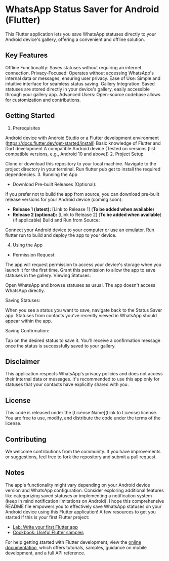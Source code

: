 

# WhatsApp Status Saver for Android (Flutter)

This Flutter application lets you save WhatsApp statuses directly to your Android device's gallery, offering a convenient and offline solution.

## Key Features

Offline Functionality: Saves statuses without requiring an internet connection.
Privacy-Focused: Operates without accessing WhatsApp's internal data or messages, ensuring user privacy.
Ease of Use: Simple and intuitive interface for seamless status saving.
Gallery Integration: Saved statuses are stored directly in your device's gallery, easily accessible through your gallery app.
Advanced Users: Open-source codebase allows for customization and contributions.
## Getting Started

1. Prerequisites

Android device with Android Studio or a Flutter development environment (https://docs.flutter.dev/get-started/install)
Basic knowledge of Flutter and Dart development
A compatible Android device (Tested on versions [list compatible versions, e.g., Android 10 and above])
2. Project Setup

Clone or download this repository to your local machine.
Navigate to the project directory in your terminal.
Run flutter pub get to install the required dependencies.
3. Running the App

- Download Pre-built Releases (Optional):

If you prefer not to build the app from source, you can download pre-built release versions for your Android device (coming soon):

- **Release 1 (latest):** [Link to Release 1] (**To be added when available**)
- **Release 2 (optional):** [Link to Release 2] (**To be added when available**) (if applicable)
Build and Run from Source:

Connect your Android device to your computer or use an emulator.
Run flutter run to build and deploy the app to your device.

4. Using the App

- Permission Request:

The app will request permission to access your device's storage when you launch it for the first time. Grant this permission to allow the app to save statuses in the gallery.
Viewing Statuses:

Open WhatsApp and browse statuses as usual. The app doesn't access WhatsApp directly.

Saving Statuses:

When you see a status you want to save, navigate back to the Status Saver app. Statuses from contacts you've recently viewed in WhatsApp should appear within the app.

Saving Confirmation:

Tap on the desired status to save it. You'll receive a confirmation message once the status is successfully saved to your gallery.

## Disclaimer

This application respects WhatsApp's privacy policies and does not access their internal data or messages.
It's recommended to use this app only for statuses that your contacts have explicitly shared with you.
## License

This code is released under the [License Name](Link to License) license. You are free to use, modify, and distribute the code under the terms of the license.

## Contributing

We welcome contributions from the community. If you have improvements or suggestions, feel free to fork the repository and submit a pull request.

## Notes

The app's functionality might vary depending on your Android device version and WhatsApp configuration.
Consider exploring additional features like categorizing saved statuses or implementing a notification system (keep in mind notification limitations on Android).
I hope this comprehensive README file empowers you to effectively save WhatsApp statuses on your Android device using this Flutter application!
A few resources to get you started if this is your first Flutter project:

- [Lab: Write your first Flutter app](https://docs.flutter.dev/get-started/codelab)
- [Cookbook: Useful Flutter samples](https://docs.flutter.dev/cookbook)

For help getting started with Flutter development, view the
[online documentation](https://docs.flutter.dev/), which offers tutorials,
samples, guidance on mobile development, and a full API reference.
